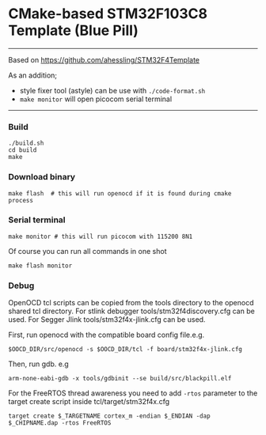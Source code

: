 # CMake-based STM32F103C8 Template (Blue Pill)
---
Based on https://github.com/ahessling/STM32F4Template

As an addition;
* style fixer tool (astyle) can be use with `./code-format.sh`  
* `make monitor` will open picocom serial terminal 
---
### Build 
```
./build.sh
cd build
make  
```
### Download binary
```
make flash  # this will run openocd if it is found during cmake process
```
### Serial terminal  
```
make monitor # this will run picocom with 115200 8N1 
```
Of course you can run all commands in one shot

`make flash monitor`

### Debug
OpenOCD tcl scripts can be copied from the tools directory to the openocd shared tcl directory.
For stlink debugger tools/stm32f4discovery.cfg can be used. 
For Segger Jlink tools/stm32f4x-jlink.cfg can be used. 

First, run openocd with the compatible board config file.e.g.
```
$OOCD_DIR/src/openocd -s $OOCD_DIR/tcl -f board/stm32f4x-jlink.cfg
```

Then, run gdb. e.g
```
arm-none-eabi-gdb -x tools/gdbinit --se build/src/blackpill.elf
```

For the FreeRTOS thread awareness you need to add `-rtos` parameter to the target create script inside tcl/target/stm32f4x.cfg 
```
target create $_TARGETNAME cortex_m -endian $_ENDIAN -dap $_CHIPNAME.dap -rtos FreeRTOS
```